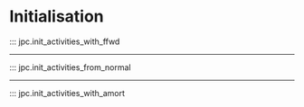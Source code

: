 # Initialisation

::: jpc.init_activities_with_ffwd

---

::: jpc.init_activities_from_normal

---

::: jpc.init_activities_with_amort